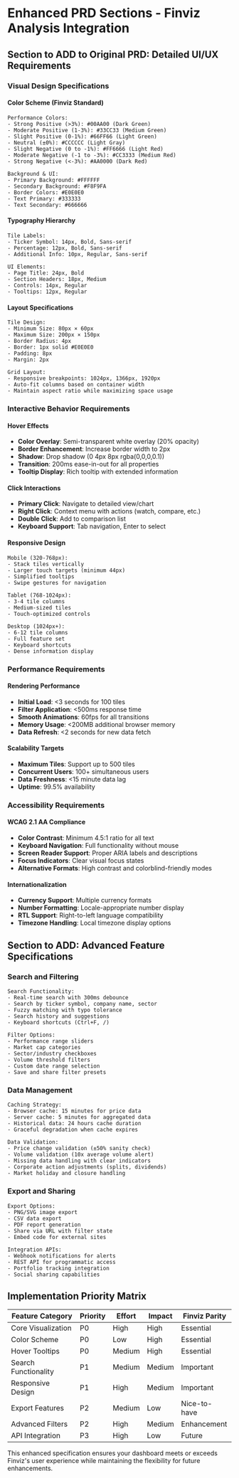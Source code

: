 # Enhanced PRD Sections - Finviz Analysis Integration

## Section to ADD to Original PRD: Detailed UI/UX Requirements

### Visual Design Specifications

#### Color Scheme (Finviz Standard)
```
Performance Colors:
- Strong Positive (>3%): #00AA00 (Dark Green)
- Moderate Positive (1-3%): #33CC33 (Medium Green)  
- Slight Positive (0-1%): #66FF66 (Light Green)
- Neutral (±0%): #CCCCCC (Light Gray)
- Slight Negative (0 to -1%): #FF6666 (Light Red)
- Moderate Negative (-1 to -3%): #CC3333 (Medium Red)
- Strong Negative (<-3%): #AA0000 (Dark Red)

Background & UI:
- Primary Background: #FFFFFF
- Secondary Background: #F8F9FA
- Border Colors: #E0E0E0
- Text Primary: #333333
- Text Secondary: #666666
```

#### Typography Hierarchy
```
Tile Labels:
- Ticker Symbol: 14px, Bold, Sans-serif
- Percentage: 12px, Bold, Sans-serif
- Additional Info: 10px, Regular, Sans-serif

UI Elements:
- Page Title: 24px, Bold
- Section Headers: 18px, Medium
- Controls: 14px, Regular
- Tooltips: 12px, Regular
```

#### Layout Specifications
```
Tile Design:
- Minimum Size: 80px × 60px
- Maximum Size: 200px × 150px
- Border Radius: 4px
- Border: 1px solid #E0E0E0
- Padding: 8px
- Margin: 2px

Grid Layout:
- Responsive breakpoints: 1024px, 1366px, 1920px
- Auto-fit columns based on container width
- Maintain aspect ratio while maximizing space usage
```

### Interactive Behavior Requirements

#### Hover Effects
- **Color Overlay**: Semi-transparent white overlay (20% opacity)
- **Border Enhancement**: Increase border width to 2px
- **Shadow**: Drop shadow (0 4px 8px rgba(0,0,0,0.1))
- **Transition**: 200ms ease-in-out for all properties
- **Tooltip Display**: Rich tooltip with extended information

#### Click Interactions  
- **Primary Click**: Navigate to detailed view/chart
- **Right Click**: Context menu with actions (watch, compare, etc.)
- **Double Click**: Add to comparison list
- **Keyboard Support**: Tab navigation, Enter to select

#### Responsive Design
```
Mobile (320-768px):
- Stack tiles vertically
- Larger touch targets (minimum 44px)
- Simplified tooltips
- Swipe gestures for navigation

Tablet (768-1024px):
- 3-4 tile columns
- Medium-sized tiles
- Touch-optimized controls

Desktop (1024px+):
- 6-12 tile columns
- Full feature set
- Keyboard shortcuts
- Dense information display
```

### Performance Requirements

#### Rendering Performance
- **Initial Load**: <3 seconds for 100 tiles
- **Filter Application**: <500ms response time
- **Smooth Animations**: 60fps for all transitions
- **Memory Usage**: <200MB additional browser memory
- **Data Refresh**: <2 seconds for new data fetch

#### Scalability Targets
- **Maximum Tiles**: Support up to 500 tiles
- **Concurrent Users**: 100+ simultaneous users
- **Data Freshness**: <15 minute data lag
- **Uptime**: 99.5% availability

### Accessibility Requirements

#### WCAG 2.1 AA Compliance
- **Color Contrast**: Minimum 4.5:1 ratio for all text
- **Keyboard Navigation**: Full functionality without mouse
- **Screen Reader Support**: Proper ARIA labels and descriptions
- **Focus Indicators**: Clear visual focus states
- **Alternative Formats**: High contrast and colorblind-friendly modes

#### Internationalization
- **Currency Support**: Multiple currency formats
- **Number Formatting**: Locale-appropriate number display
- **RTL Support**: Right-to-left language compatibility
- **Timezone Handling**: Local timezone display options

## Section to ADD: Advanced Feature Specifications

### Search and Filtering
```
Search Functionality:
- Real-time search with 300ms debounce
- Search by ticker symbol, company name, sector
- Fuzzy matching with typo tolerance
- Search history and suggestions
- Keyboard shortcuts (Ctrl+F, /)

Filter Options:
- Performance range sliders
- Market cap categories
- Sector/industry checkboxes
- Volume threshold filters
- Custom date range selection
- Save and share filter presets
```

### Data Management
```
Caching Strategy:
- Browser cache: 15 minutes for price data
- Server cache: 5 minutes for aggregated data
- Historical data: 24 hours cache duration
- Graceful degradation when cache expires

Data Validation:
- Price change validation (±50% sanity check)
- Volume validation (10x average volume alert)
- Missing data handling with clear indicators
- Corporate action adjustments (splits, dividends)
- Market holiday and closure handling
```

### Export and Sharing
```
Export Options:
- PNG/SVG image export
- CSV data export
- PDF report generation
- Share via URL with filter state
- Embed code for external sites

Integration APIs:
- Webhook notifications for alerts
- REST API for programmatic access
- Portfolio tracking integration
- Social sharing capabilities
```

## Implementation Priority Matrix

| Feature Category | Priority | Effort | Impact | Finviz Parity |
|-----------------|----------|---------|--------|---------------|
| Core Visualization | P0 | High | High | Essential |
| Color Scheme | P0 | Low | High | Essential |
| Hover Tooltips | P0 | Medium | High | Essential |
| Search Functionality | P1 | Medium | Medium | Important |
| Responsive Design | P1 | High | Medium | Important |
| Export Features | P2 | Medium | Low | Nice-to-have |
| Advanced Filters | P2 | High | Medium | Enhancement |
| API Integration | P3 | High | Low | Future |

This enhanced specification ensures your dashboard meets or exceeds Finviz's user experience while maintaining the flexibility for future enhancements.
